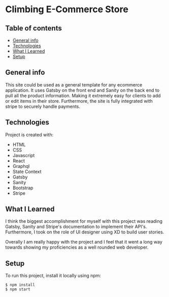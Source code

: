 # Climbing E-Commerce Store

## Table of contents
* [General info](#general-info)
* [Technologies](#technologies)
* [What I Learned](#what-i-learned)
* [Setup](#setup)

## General info
This site could be used as a general template for any ecommerce application. It uses Gatsby on the front end and Sanity on the back end to pull all the product information. Making it extremely easy for clients to add or edit items in their store. Furthermore, the site is fully integrated with stripe to securely handle payments.

## Technologies
Project is created with:
* HTML
* CSS
* Javascript
* React
* Graphql
* State Context
* Gatsby
* Sanity
* Bootstrap
* Stripe

## What I Learned
I think the biggest accomplishment for myself with this project was reading Gatsby, Sanity and Stripe's documentation to implement their API's. Furthermore, I took on the role of UI designer using XD to build user stories.

Overally I am really happy with the project and I feel that it went a long way towards showing my proficiencies as a well rounded web developer.
	
## Setup
To run this project, install it locally using npm:

```
$ npm install
$ npm start
```
